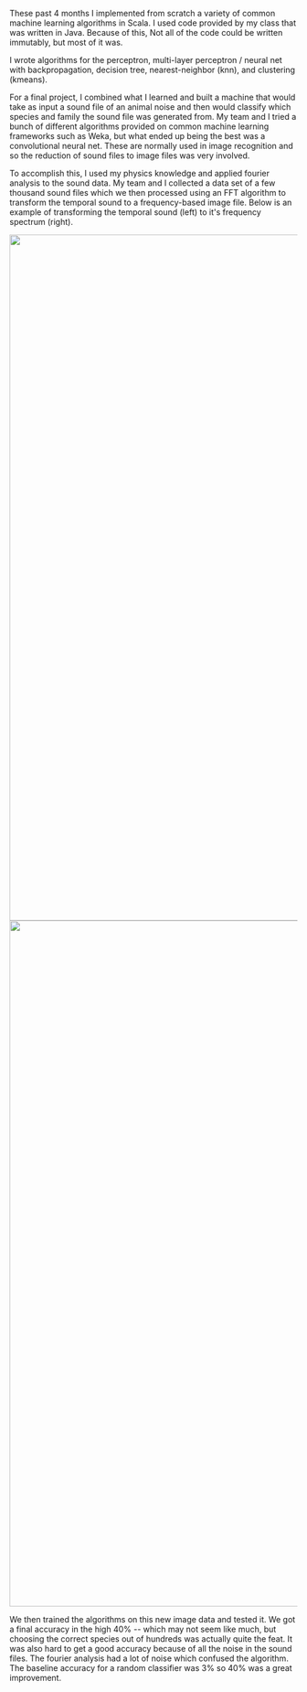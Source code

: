 These past 4 months I implemented from scratch a variety of common machine
learning algorithms in Scala. I used code provided by my
class that was written in Java. Because of this, Not all of the code could be
written immutably, but most of it was.

I wrote algorithms for the perceptron, multi-layer perceptron / neural net with
backpropagation, decision tree, nearest-neighbor (knn), and clustering (kmeans).

For a final project, I combined what I learned and built a machine that would
take as input a sound file of an animal noise and then would classify which
species and family the sound file was generated from. My team and I tried a bunch of
different algorithms provided on common machine learning frameworks such as Weka, but what
ended up being the best was a convolutional neural net. These are normally used
in image recognition and so the reduction of sound files to image files was very
involved.

To accomplish this, I used my physics knowledge
and applied fourier analysis to the sound data. My team and I collected a data
set of a few thousand sound files which we then processed using an FFT algorithm
to transform the temporal sound to a frequency-based image file. Below is
an example of transforming the temporal sound (left) to it's frequency
spectrum (right).

<center> <img src="require('assets/images/projects/machine_learning/temporal_spectrum_1.png')" style="width: auto; height: 30vh;" /> <img src="require('assets/images/projects/machine_learning/fourier_spectrum_1.png')" style="width: auto; height: 30vh;" /> </center>

We then trained the algorithms on this new image data and tested it. We got a final accuracy
in the high 40% -- which may not seem like much, but choosing the correct species out of
hundreds was actually quite the feat. It was also hard to get a good accuracy because
of all the noise in the sound files. The fourier analysis had a lot of noise which
confused the algorithm. The baseline accuracy for a random classifier was 3% so 40%
was a great improvement.

